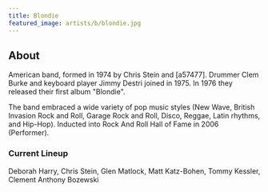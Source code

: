 ```yaml
---
title: Blondie
featured_image: artists/b/blondie.jpg
---
```

## About

American band, formed in 1974 by Chris Stein and [a57477]. Drummer Clem Burke and keyboard player Jimmy Destri joined in 1975. In 1976 they released their first album "Blondie".

The band embraced a wide variety of pop music styles (New Wave, British Invasion Rock and Roll, Garage Rock and Roll, Disco, Reggae, Latin rhythms, and Hip-Hop). Inducted into Rock And Roll Hall of Fame in 2006 (Performer).

### Current Lineup

Deborah Harry, Chris Stein, Glen Matlock, Matt Katz-Bohen, Tommy Kessler, Clement Anthony Bozewski

